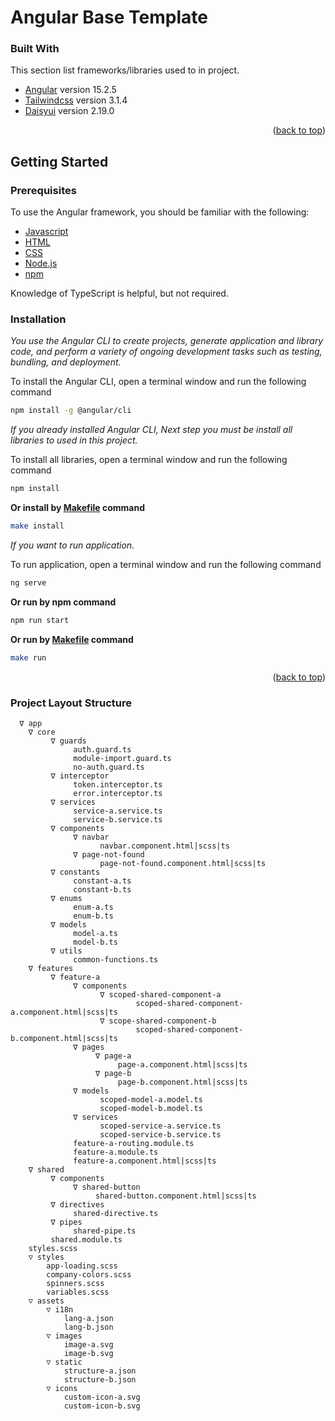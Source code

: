 # Angular Base Template

### Built With

This section list frameworks/libraries used to in project.

* [Angular](https://angular.io/) version 15.2.5
* [Tailwindcss](https://tailwindcss.com/) version 3.1.4
* [Daisyui](https://daisyui.com/) version 2.19.0

<p align="right">(<a href="#top">back to top</a>)</p>


<!-- GETTING STARTED -->
## Getting Started

### Prerequisites

To use the Angular framework, you should be familiar with the following:
* [Javascript](https://developer.mozilla.org/en-US/docs/Web/JavaScript/A_re-introduction_to_JavaScript)
* [HTML](https://developer.mozilla.org/en-US/docs/Learn/HTML/Introduction_to_HTML)
* [CSS](https://developer.mozilla.org/en-US/docs/Learn/CSS/First_steps)
* [Node.js](https://nodejs.org/en/)
* [npm](https://docs.npmjs.com/about-npm)

Knowledge of TypeScript is helpful, but not required.

### Installation

_You use the Angular CLI to create projects, generate application and library code, and perform a variety of ongoing development tasks such as testing, bundling, and deployment._

To install the Angular CLI, open a terminal window and run the following command
```sh
npm install -g @angular/cli
```

_If you already installed Angular CLI, Next step you must be install all libraries to used in this project._

To install all libraries, open a terminal window and run the following command
```sh
npm install
```
<b>Or install by [Makefile](https://makefiletutorial.com/) command</b>
```sh
make install
```

_If you want to run application._

To run application, open a terminal window and run the following command
```sh
ng serve
```
<b>Or run by npm command</b>
```sh
npm run start
```
<b>Or run by [Makefile](https://makefiletutorial.com/) command</b>
```sh
make run
```

<p align="right">(<a href="#top">back to top</a>)</p>


### Project Layout Structure
```
  ∇ app
    ∇ core
         ∇ guards
              auth.guard.ts
              module-import.guard.ts
              no-auth.guard.ts
         ∇ interceptor
              token.interceptor.ts
              error.interceptor.ts
         ∇ services
              service-a.service.ts
              service-b.service.ts
         ∇ components
              ∇ navbar
                    navbar.component.html|scss|ts
              ∇ page-not-found
                    page-not-found.component.html|scss|ts
         ∇ constants
              constant-a.ts
              constant-b.ts
         ∇ enums
              enum-a.ts
              enum-b.ts
         ∇ models
              model-a.ts
              model-b.ts
         ∇ utils
              common-functions.ts
    ∇ features
         ∇ feature-a
              ∇ components
                    ∇ scoped-shared-component-a
                            scoped-shared-component-a.component.html|scss|ts
                    ∇ scope-shared-component-b
                            scoped-shared-component-b.component.html|scss|ts
              ∇ pages
                   ∇ page-a
                        page-a.component.html|scss|ts
                   ∇ page-b
                        page-b.component.html|scss|ts
              ∇ models
                    scoped-model-a.model.ts
                    scoped-model-b.model.ts
              ∇ services
                    scoped-service-a.service.ts
                    scoped-service-b.service.ts
              feature-a-routing.module.ts
              feature-a.module.ts
              feature-a.component.html|scss|ts
    ∇ shared
         ∇ components
              ∇ shared-button
                   shared-button.component.html|scss|ts
         ∇ directives
              shared-directive.ts
         ∇ pipes
              shared-pipe.ts
         shared.module.ts
    styles.scss
    ▽ styles
        app-loading.scss
        company-colors.scss
        spinners.scss
        variables.scss
    ▽ assets
        ▽ i18n
            lang-a.json
            lang-b.json
        ▽ images
            image-a.svg
            image-b.svg
        ▽ static
            structure-a.json
            structure-b.json
        ▽ icons
            custom-icon-a.svg
            custom-icon-b.svg

```

